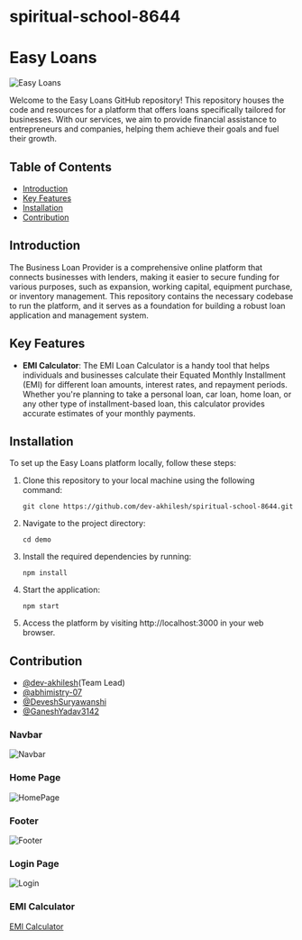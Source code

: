 # spiritual-school-8644

# Easy Loans

![Easy Loans](https://i.imgur.com/j7hFmOP.jpg)

Welcome to the Easy Loans GitHub repository! This repository houses the code and resources for a platform that offers loans specifically tailored for businesses. With our services, we aim to provide financial assistance to entrepreneurs and companies, helping them achieve their goals and fuel their growth.

## Table of Contents

- [Introduction](#introduction)
- [Key Features](#key-features)
- [Installation](#installation)
- [Contribution](#contributing)


## Introduction

The Business Loan Provider is a comprehensive online platform that connects businesses with lenders, making it easier to secure funding for various purposes, such as expansion, working capital, equipment purchase, or inventory management. This repository contains the necessary codebase to run the platform, and it serves as a foundation for building a robust loan application and management system.

## Key Features

- **EMI Calculator**: The EMI Loan Calculator is a handy tool that helps individuals and businesses calculate their Equated Monthly Installment (EMI) for different loan amounts, interest rates, and repayment periods. Whether you're planning to take a personal loan, car loan, home loan, or any other type of installment-based loan, this calculator provides accurate estimates of your monthly payments.

## Installation

To set up the Easy Loans  platform locally, follow these steps:

1. Clone this repository to your local machine using the following command:

   ```shell
   git clone https://github.com/dev-akhilesh/spiritual-school-8644.git
   
2. Navigate to the project directory:

   ```shell
   cd demo
3. Install the required dependencies by running:

   ```shell
   npm install

4. Start the application:
   
   ```shell
   npm start
   
5. Access the platform by visiting http://localhost:3000 in your web browser.


## Contribution

- [@dev-akhilesh](https://github.com/dev-akhilesh)(Team Lead)
- [@abhimistry-07](https://github.com/abhimistry-07)
- [@DeveshSuryawanshi](https://github.com/DeveshSuryawanshi)
- [@GaneshYadav3142](https://github.com/GaneshYadav3142)


### Navbar
![Navbar](https://i.imgur.com/cGaQ0qV.png)

### Home Page
![HomePage](https://i.imgur.com/CmznmRp.png)

### Footer 
![Footer](https://i.imgur.com/moSQfNg.png)

### Login Page
![Login](https://i.imgur.com/1g9yhtf.png)

### EMI Calculator
[EMI Calculator](https://i.imgur.com/cvVfG8L.png)

